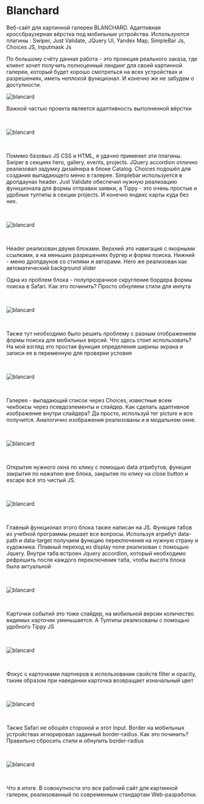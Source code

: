 # Blanchard
Веб-сайт для картинной галереи BLANCHARD. Адаптивная кроссбраузерная вёрстка под мобильные устройства. Используются плагины : Swiper, Just Validate, JQuery UI, Yandex Map, SimpleBar Js, Choices JS, Inputmask Js

По большому счёту данная работа - это проекция реального заказа, где клиент хочет получить полноценный лендинг для своей картинной галереи, который будет хорошо смотреться на всех устройствах и разрешениях, иметь неплохой функционал. И конечно же не забудем о доступности.

![blancard](https://ltdfoto.ru/images/2023/03/22/Free_Version.png)

Важной частью проекта является адаптивность выполненной вёрстки

<br/>

![blancard](https://ltdfoto.ru/images/2023/03/22/12322.jpg)

<br/>

Помимо базовых JS CSS и HTML, я удачно применил эти плагины. Swiper в секциях hero, gallery, events, projects. JQuery accordion отлично реализовал задумку дизайнера в блоке Catalog. Choices  подошёл для создания выпадающего меню в галерее. Simplebar используется в дропдаунах header. Just Validate обеспечил нужную реализацию функционала для формы отправки заявки, а Tippy - это очень простые и удобные тултипы в секции projects. И конечно яндекс карты куда без них.

<br/>

![blancard](https://ltdfoto.ru/images/2023/03/22/24124.jpg)

<br/>

Header реализован двумя блоками. Верхний это навигация с якорными ссылками, а на меньших разрешениях бургер и форма поиска. Нижний - меню дропдаунов со стилями и авторами. Hero же реализован как автоматический background slider 

Одна из проблем блока - полупрозрачное скругление бордера формы поиска в Safari. Как это починить? Просто обнуляем стили для инпута

<br/>

![blancard](https://ltdfoto.ru/images/2023/03/22/afsgdhfjgh.jpg)

<br/>

Также тут необходимо было решить проблему с разным отображением формы поиска для мобильных версий. Что здесь стоит использовать? На мой взгляд это простая функция определения ширины экрана и записи ее в переменную для проверки условия

<br/>

![blancard](https://ltdfoto.ru/images/2023/03/22/fadsgfdh.jpg)

<br/>

Галерея - выпадающий список через Choices, известные всем чекбоксы через псевдоэлементы и слайдер. Как сделать адаптивное изображение внутри слайдера? Да просто, используй тег picture и все получится. Аналогично изображения реализованы и в модальном окне.

<br/>

![blancard](https://ltdfoto.ru/images/2023/03/22/sdfsfsdfsd.jpg)

<br/>

Открытие нужного окна по клику с помощью  data атрибутов, функция закрытия по нажатию вне блока, закрытие по клику на close button и escape всё это чистый JS.

<br/>

![blancard](https://ltdfoto.ru/images/2023/03/22/sdgsdgsdg.jpg)

<br/>

Главный функционал этого блока также написан на JS. Функция табов из учебной программы решает все вопросы. Используя атрибут data-path и data-target получаем функцию переключения на нужную страну и художника. Плавный переход из display none реализован с помощью Jquery. Внутри таба встроен Jquery accordion, который необходимо рефрешить после каждого переключения таба, чтобы высота блока была актуальной

<br/>

![blancard](https://ltdfoto.ru/images/2023/03/22/defsfsdgsg.jpg)

<br/>

Карточки событий это тоже слайдер, на мобильной версии количество видимых карточек уменьшается. А Тултипы реализованы с помощью удобного Tippy JS

<br/>

![blancard](https://ltdfoto.ru/images/2023/03/22/qwerty.jpg)

<br/>

Фокус с карточками партнеров в использовании свойств filter и opacity, таким образом при наведении карточка возвращает изначальный цвет

<br/>

![blancard](https://ltdfoto.ru/images/2023/03/22/tryuiop.jpg)

<br/>

Также Safari не обошёл стороной и этот Input. Border на мобильных устройствах игнорировал заданный border-radius. Как это починить? Правильно сбросить стили и обнулить border-radius 

<br/>

![blancard](https://ltdfoto.ru/images/2023/03/22/sdgsvc.jpg)

<br/>

Что в итоге. В совокупности это все рабочий сайт для картинной галереи, реализованный по современным стандартам Web-разработки.


